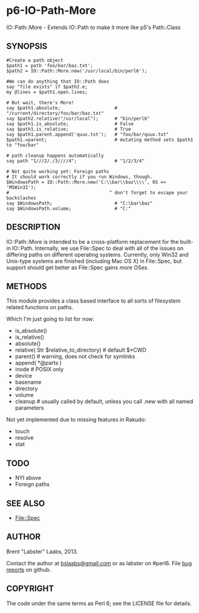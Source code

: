 p6-IO-Path-More
===============

IO::Path::More - Extends IO::Path to make it more like p5's Path::Class

## SYNOPSIS

	#Create a path object
	$path1 = path 'foo/bar/baz.txt';
	$path2 = IO::Path::More.new('/usr/local/bin/perl6');

	#We can do anything that IO::Path does
	say "file exists" if $path2.e;
	my @lines = $path1.open.lines;

	# But wait, there's More!
	say $path1.absolute;                    # "/current/directory/foo/bar/baz.txt"
	say $path2.relative("/usr/local");      # "bin/perl6"
	say $path1.is_absolute;                 # False
	say $path1.is_relative;                 # True
	say $path1.parent.append('quux.txt');   # "foo/bar/quux.txt"
	$path1.=parent;                         # mutating method sets $path1 to "foo/bar"

	# path cleanup happens automatically
	say path "1///2/./3////4";              # "1/2/3/4"

	# Not quite working yet: Foreign paths
	# It should work correctly if you run Windows, though.
	$WindowsPath = IO::Path::More.new('C:\\bar\\baz\\\\', OS => 'MSWin32');
	#                                     ^ don't forget to escape your backslashes
	say $WindowsPath;                       # "C:\bar\baz"
	say $WindowsPath.volume;                # "C:"

	
## DESCRIPTION

IO::Path::More is intended to be a cross-platform replacement for the built-in IO::Path.  Internally, we use File::Spec to deal with all of the issues on differing paths on different operating systems.  Currently, only Win32 and Unix-type systems are finished (including Mac OS X) in File::Spec, but support should get better as File::Spec gains more OSes.

## METHODS
This module provides a class based interface to all sorts of filesystem related functions on paths.

Which I'm just going to list for now:

* is\_absolute()
* is\_relative()
* absolute()
* relative( Str $relative\_to\_directory) # default $*CWD
* parent() # warning, does not check for symlinks
* append( *@parts )
* inode   # POSIX only
* device
* basename
* directory
* volume
* cleanup  # usually called by default, unless you call .new with all named parameters

Not yet implemented due to missing features in Rakudo:
* touch
* resolve
* stat

## TODO

* NYI above
* Foreign paths

## SEE ALSO

* [File::Spec](https://github.com/FROGGS/p6-File-Spec)

## AUTHOR

Brent "Labster" Laabs, 2013.

Contact the author at bslaabs@gmail.com or as labster on #perl6.  File [bug reports](https://github.com/labster/p6-IO-Path-More/issues) on github.

## COPYRIGHT

The code under the same terms as Perl 6; see the LICENSE file for details.